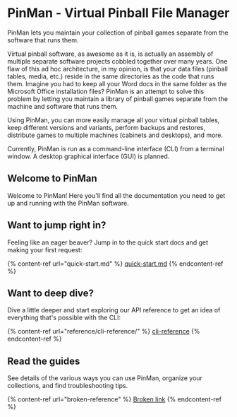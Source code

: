# PinMan - Virtual Pinball File Manager

PinMan lets you maintain your collection of pinball games separate from the software that runs them.

Virtual pinball software, as awesome as it is, is actually an assembly of multiple separate software projects cobbled together over many years. One flaw of this ad hoc architecture, in my opinion, is that your data files (pinball tables, media, etc.) reside in the same directories as the code that runs them. Imagine you had to keep all your Word docs in the same folder as the Microsoft Office installation files? PinMan is an attempt to solve this problem by letting you maintain a library of pinball games separate from the machine and software that runs them.

Using PinMan, you can more easily manage all your virtual pinball tables, keep different versions and variants, perform backups and restores, distribute games to multiple machines (cabinets and desktops), and more.

Currently, PinMan is run as a command-line interface (CLI) from a terminal window. A desktop graphical interface (GUI) is planned.

## Welcome to PinMan

Welcome to PinMan! Here you'll find all the documentation you need to get up and running with the PinMan software.

## Want to jump right in?

Feeling like an eager beaver? Jump in to the quick start docs and get making your first request:

{% content-ref url="quick-start.md" %}
[quick-start.md](quick-start.md)
{% endcontent-ref %}

## Want to deep dive?

Dive a little deeper and start exploring our API reference to get an idea of everything that's possible with the CLI:

{% content-ref url="reference/cli-reference/" %}
[cli-reference](reference/cli-reference/)
{% endcontent-ref %}

## Read the guides

See details of the various ways you can use PinMan, organize your collections, and find troubleshooting tips.

{% content-ref url="broken-reference" %}
[Broken link](broken-reference)
{% endcontent-ref %}
